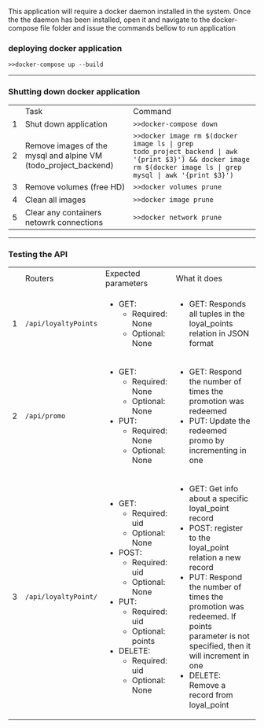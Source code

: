 <p>
This application will require a docker daemon installed in the system. 
Once the the daemon has been installed, open it and navigate to the docker-compose file folder and issue the commands bellow to run application
</p>

<div>
    <h3>deploying docker application</h3>
    <code>>>docker-compose up --build</code>
</div>
<hr/>
<div>
    <h3>Shutting down docker application</h3>
    <table>
        <th>
            <td>Task</td>
            <td>Command</td>
        </th>
        <tr>
            <td>1</td>
            <td>Shut down application</td>
            <td><code>>>docker-compose down</code></td>
        </tr>
        <tr>
            <td>2</td>
            <td>Remove images of the mysql and alpine VM (todo_project_backend)</td>
            <td>
                <code>>>docker image rm $(docker image ls | grep todo_project_backend | awk '{print $3}') && docker image rm $(docker image ls | grep mysql | awk '{print $3}')</code>
            </td>
        </tr>
        <tr>
            <td>3</td>
            <td>Remove volumes (free HD)</td>
            <td><code>>>docker volumes prune</code></td>
        </tr>
        <tr>
            <td>4</td>
            <td>Clean all images</td>
            <td><code>>>docker image prune</code></td>
        </tr>
        <tr>
            <td>5</td>
            <td>Clear any containers netowrk connections</td>
            <td><code>>>docker network prune</code></td>
        </tr>
    </table>
</div>

<hr/>
<div>
    <h3>Testing the API</h3>
    <table>
        <th>
            <td>Routers</td>
            <td>Expected parameters</td>
            <td>What it does</td>
        </th>
        <tr>
            <td>1</td>
            <td><code>/api/loyaltyPoints</code></td>
            <td>
                <ul>
                    <li>GET:
                        <ul>
                            <li>Required: None</li>
                            <li>Optional: None</li>
                        </ul>
                    </li>
                </ul>
            </td>
            <td>
                <ul>
                    <li>GET: Responds all tuples in the loyal_points relation in JSON format</li>
                </ul>
            </td>
        </tr>
        <tr>
            <td>2</td>
            <td><code>/api/promo</code></td>
            <td>
                <ul>
                    <li>GET:
                        <ul>
                            <li>Required: None</li>
                            <li>Optional: None</li>
                        </ul>
                    </li>
                    <li>PUT:
                        <ul>
                            <li>Required: None</li>
                            <li>Optional: None</li>
                        </ul>
                    </li>
                </ul>
            </td>
            <td>
                <ul>
                    <li>GET: Respond the number of times the promotion was redeemed</li>
                    <li>PUT: Update the redeemed promo by incrementing in one</li>
                </ul>
            </td>
        </tr>
        <tr>
            <td>3</td>
            <td><code>/api/loyaltyPoint/</code></td>
            <td>
                <ul>
                    <li>GET:
                        <ul>
                            <li>Required: uid</li>
                            <li>Optional: None</li>
                        </ul>
                    </li>
                    <li>POST:
                        <ul>
                            <li>Required: uid</li>
                            <li>Optional: None</li>
                        </ul>
                    </li>
                    <li>PUT:
                        <ul>
                            <li>Required: uid</li>
                            <li>Optional: points</li>
                        </ul>
                    </li>
                    <li>DELETE:
                        <ul>
                            <li>Required: uid</li>
                            <li>Optional: None</li>
                        </ul>
                    </li>
                </ul>
            </td>
            <td>
                <ul>
                    <li>GET: Get info about a specific loyal_point record</li>
                    <li>POST: register to the loyal_point relation a new record</li>
                    <li>PUT: Respond the number of times the promotion was redeemed. If points parameter is not specified, then it will increment in one</li>
                    <li>DELETE: Remove a record from loyal_point</li>
                </ul>
            </td>
        </tr>
    </table>
</div>




